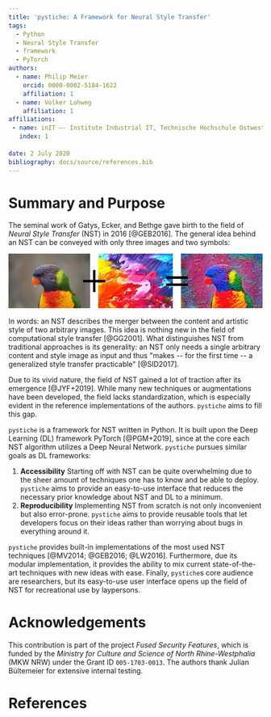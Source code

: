 ```yaml
---
title: 'pystiche: A Framework for Neural Style Transfer'
tags:
  - Python
  - Neural Style Transfer
  - framework
  - PyTorch
authors:
  - name: Philip Meier
    orcid: 0000-0002-5184-1622
    affiliation: 1
  - name: Volker Lohweg
    affiliation: 1
affiliations:
 - name: inIT –- Institute Industrial IT, Technische Hochschule Ostwestfalen-Lippe (TH-OWL)
   index: 1
   
date: 2 July 2020
bibliography: docs/source/references.bib
---
```


# Summary and Purpose

The seminal work of Gatys, Ecker, and Bethge gave birth to the field of 
_Neural Style Transfer_ (NST) in 2016 [@GEB2016]. The general idea behind an NST can be 
conveyed with only three images and two symbols:

![](docs/source/graphics/banner/banner.jpg)

In words: an NST describes the merger between the content and artistic style of two 
arbitrary images. This idea is nothing new in the field of computational style transfer 
[@GG2001]. What distinguishes NST from traditional approaches is its generality: an NST 
only needs a single arbitrary content and style image as input and thus "makes -- for 
the first time -- a generalized style transfer practicable" [@SID2017].

Due to its vivid nature, the field of NST gained a lot of traction after its emergence 
[@JYF+2019]. While many new techniques or augmentations have been developed, the field 
lacks standardization, which is especially evident in the reference implementations of 
the authors. `pystiche` aims to fill this gap.

`pystiche` is a framework for NST written in Python. It is built upon the Deep Learning 
(DL) framework PyTorch [@PGM+2019], since at the core each NST algorithm utilizes a 
Deep Neural Network. `pystiche` pursues similar goals as DL frameworks:

1. **Accessibility**
   Starting off with NST can be quite overwhelming due to the sheer amount of 
   techniques one has to know and be able to deploy. `pystiche` aims to provide an 
   easy-to-use interface that reduces the necessary prior knowledge about NST and DL 
   to a minimum.
2. **Reproducibility**
   Implementing NST from scratch is not only inconvenient but also error-prone. 
   `pystiche` aims to provide reusable tools that let developers focus on their ideas 
   rather than worrying about bugs in everything around it.

`pystiche` provides built-in implementations of the most used NST techniques 
[@MV2014; @GEB2016; @LW2016]. Furthermore, due its modular implementation, it provides
the ability to mix current state-of-the-art techniques with new ideas with ease. 
Finally, `pystiche`s core audience are researchers, but its easy-to-use user interface 
opens up the field of NST for recreational use by laypersons.

# Acknowledgements

This contribution is part of the project _Fused Security Features_, which is funded by 
the _Ministry for Culture and Science of North Rhine-Westphalia_ (MKW NRW) under the 
Grant ID `005-1703-0013`. The authors thank Julian Bültemeier for extensive internal 
testing.

# References
